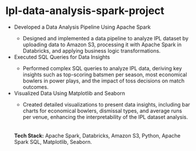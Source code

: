 # Ipl-data-analysis-spark-project
<ul>
<li>Developed a Data Analysis Pipeline Using Apache Spark</li>
<ul>
  <li>Designed and implemented a data pipeline to analyze IPL dataset by uploading data to Amazon S3, processing it with Apache Spark in Databricks, and applying business logic transformations.</li>
</ul>


<li>Executed SQL Queries for Data Insights</li>
<ul>
  <li>Performed complex SQL queries to analyze IPL data, deriving key insights such as top-scoring batsmen per season, most economical bowlers in power plays, and the impact of toss decisions on match outcomes.</li>
</ul>


<li>Visualized Data Using Matplotlib and Seaborn</li>
<ul>
  <li>Created detailed visualizations to present data insights, including bar charts for economical bowlers, dismissal types, and average runs per venue, enhancing the interpretability of the IPL dataset analysis.</li>
</ul>
<br>
<br>
<b>Tech Stack:</b> Apache Spark, Databricks, Amazon S3, Python, Apache Spark SQL, Matplotlib, Seaborn.






</ul>
